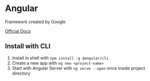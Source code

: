 # Angular

Framework created by Google

[Official Docs](https://angular.io/)

## Install with CLI

1. Install in shell with `npm install -g @angular/cli`
2. Create a new app with `ng new <project-name>`
3. Start with Angular Server with `ng serve --open` once inside project directory